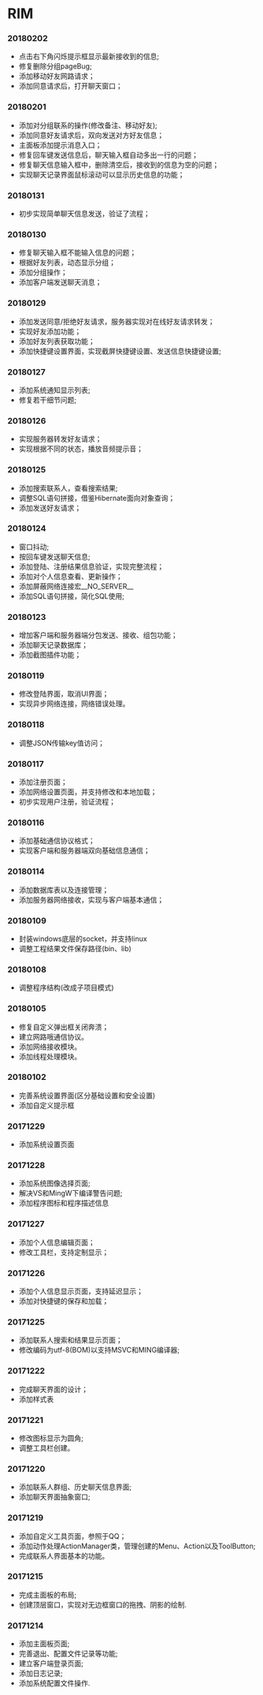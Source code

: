 # RIM

### 20180202
- 点击右下角闪烁提示框显示最新接收到的信息;
- 修复删除分组pageBug;
- 添加移动好友网路请求；
- 添加同意请求后，打开聊天窗口；

### 20180201
- 添加对分组联系的操作(修改备注、移动好友);
- 添加同意好友请求后，双向发送对方好友信息；
- 主面板添加提示消息入口；
- 修复回车键发送信息后，聊天输入框自动多出一行的问题；
- 修复聊天信息输入框中，删除清空后，接收到的信息为空的问题；
- 实现聊天记录界面鼠标滚动可以显示历史信息的功能；

### 20180131
- 初步实现简单聊天信息发送，验证了流程；

### 20180130
- 修复聊天输入框不能输入信息的问题；
- 根据好友列表，动态显示分组；
- 添加分组操作；
- 添加客户端发送聊天消息；

### 20180129
- 添加发送同意/拒绝好友请求，服务器实现对在线好友请求转发；
- 实现好友添加功能；
- 添加好友列表获取功能；
- 添加快捷键设置界面，实现截屏快捷键设置、发送信息快捷键设置;

### 20180127
- 添加系统通知显示列表;
- 修复若干细节问题;

### 20180126
- 实现服务器转发好友请求；
- 实现根据不同的状态，播放音频提示音；

### 20180125
- 添加搜索联系人，查看搜索结果;
- 调整SQL语句拼接，借鉴Hibernate面向对象查询；
- 添加发送好友请求；

### 20180124
- 窗口抖动;
- 按回车键发送聊天信息;
- 添加登陆、注册结果信息验证，实现完整流程；
- 添加对个人信息查看、更新操作；
- 添加屏蔽网络连接宏__NO_SERVER__
- 添加SQL语句拼接，简化SQL使用;

### 20180123
- 增加客户端和服务器端分包发送、接收、组包功能；
- 添加聊天记录数据库；
- 添加截图插件功能；

### 20180119
- 修改登陆界面，取消UI界面；
- 实现异步网络连接，网络错误处理。

### 20180118
- 调整JSON传输key值访问；

### 20180117
- 添加注册页面；
- 添加网络设置页面，并支持修改和本地加载；
- 初步实现用户注册，验证流程；

### 20180116
- 添加基础通信协议格式；
- 实现客户端和服务器端双向基础信息通信；

### 20180114
- 添加数据库表以及连接管理；
- 添加服务器网络接收，实现与客户端基本通信；

### 20180109
- 封装windows底层的socket，并支持linux
- 调整工程结果文件保存路径(bin、lib)

### 20180108
- 调整程序结构(改成子项目模式)

### 20180105
- 修复自定义弹出框关闭奔溃；
- 建立网路哦通信协议。
- 添加网络接收模块。
- 添加线程处理模块。

### 20180102
- 完善系统设置界面(区分基础设置和安全设置)
- 添加自定义提示框

### 20171229
- 添加系统设置页面

### 20171228
- 添加系统图像选择页面;
- 解决VS和MingW下编译警告问题;
- 添加程序图标和程序描述信息

### 20171227
- 添加个人信息编辑页面；
- 修改工具栏，支持定制显示；

### 20171226
- 添加个人信息显示页面，支持延迟显示；
- 添加对快捷键的保存和加载；

### 20171225
- 添加联系人搜索和结果显示页面；
- 修改编码为utf-8(BOM)以支持MSVC和MING编译器;

### 20171222
- 完成聊天界面的设计；
- 添加样式表

### 20171221
- 修改图标显示为圆角;
- 调整工具栏创建。


### 20171220
- 添加联系人群组、历史聊天信息界面;
- 添加聊天界面抽象窗口;

### 20171219
- 添加自定义工具页面，参照于QQ；
- 添加动作处理ActionManager类，管理创建的Menu、Action以及ToolButton;
- 完成联系人界面基本的功能。

### 20171215
- 完成主面板的布局;
- 创建顶层窗口，实现对无边框窗口的拖拽、阴影的绘制.

### 20171214
- 添加主面板页面;
- 完善退出、配置文件记录等功能;
- 建立客户端登录页面;
- 添加日志记录;
- 添加系统配置文件操作.

